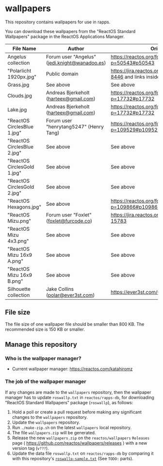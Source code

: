 # wallpapers

This repository contains wallpapers for use in rapps.

You can download these wallpapers from the "ReactOS Standard Wallpapers" package in the ReactOS Applications Manager.

| File Name                   | Author                                        | Origin                                                     |
|-----------------------------|-----------------------------------------------|------------------------------------------------------------|
| Angelus collection          | Forum user "Angelus" (jedi.knight@wanadoo.es) | https://reactos.org/forum/viewtopic.php?p=50543#p50543     |
| "Polarlicht 1920px.jpg"     | Public domain                                 | https://jira.reactos.org/browse/CORE-8446 and links inside |
| Grass.jpg                   | See above                                     | See above                                                  |
| Clouds.jpg                  | Andreas Bjerkeholt (harteex@gmail.com)        | https://reactos.org/forum/viewtopic.php?p=17732#p17732     |
| Lake.jpg                    | Andreas Bjerkeholt (harteex@gmail.com)        | https://reactos.org/forum/viewtopic.php?p=17732#p17732     |
| "ReactOS CirclesBlue 1.jpg" | Forum user "henrytang5247" (Henry Tang)       | https://reactos.org/forum/viewtopic.php?p=109529#p109529   |
| "ReactOS CirclesBlue 2.jpg" | See above                                     | See above                                                  |
| "ReactOS CirclesGold 1.jpg" | See above                                     | See above                                                  |
| "ReactOS CirclesGold 2.jpg" | See above                                     | See above                                                  |
| "ReactOS Hexagons.jpg"      | See above                                     | https://reactos.org/forum/viewtopic.php?p=109866#p109866   |
| "ReactOS Mizu.png"          | Forum user "Foxlet" (foxlet@furcode.co)       | https://jira.reactos.org/browse/CORE-15783                 |
| "ReactOS Mizu 4x3.png"      | See above                                     | See above                                                  |
| "ReactOS Mizu 16x9 A.png"   | See above                                     | See above                                                  |
| "ReactOS Mizu 16x9 B.png"   | See above                                     | See above                                                  |
| Silhouette collection       | Jake Collins (polar@ever3st.com)              | https://ever3st.com/Graphics/Loot/                         |

## File size

The file size of one wallpaper file should be smaller than 800 KB. The recommended size is 150 KB or smaller.

## Manage this repository

### Who is the wallpaper manager?

- Current wallpaper manager: https://reactos.com/katahiromz

### The job of the wallpaper manager

If any changes are made to the `wallpapers` repository, then the wallpaper manager has to update `roswallp.txt` in `reactos/rapps-db`, for downloading "ReactOS Standard Wallpapers" package (`roswallp`), as follows:

1. Hold a poll or create a pull request before making any significant changes to the `wallpapers` repository.
2. Update the `wallpapers` repository.
3. Run `./make-zip.sh` on the latest `wallpapers` local repository.
4. The file `wallpapers.zip` will be generated.
5. Release the new `wallpapers.zip` on the `reactos/wallpapers` `Releases` page ( https://github.com/reactos/wallpapers/releases ) with a new version tag (`v???`).
6. Update the data file `roswallp.txt` on `reactos/rapps-db` by comparing it with this repository's [`roswallp-sample.txt`](roswallp-sample.txt) (See `TODO:` parts).
